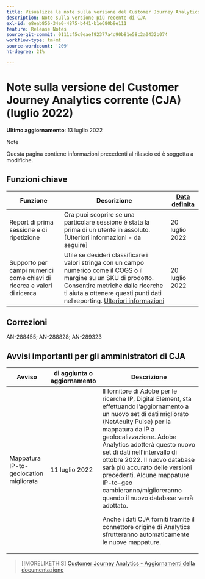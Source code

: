 ```yaml
---
title: Visualizza le note sulla versione del Customer Journey Analytics corrente
description: Note sulla versione più recente di CJA
exl-id: e8eab856-34e0-4875-b441-b1e680b9e111
feature: Release Notes
source-git-commit: 0111cf5c9eaef92377a4d90b81e58c2a0432b074
workflow-type: tm+mt
source-wordcount: '209'
ht-degree: 21%

---
```


# Note sulla versione del Customer Journey Analytics corrente (CJA) (luglio 2022)

**Ultimo aggiornamento**: 13 luglio 2022

>[!NOTE]
>
>Questa pagina contiene informazioni precedenti al rilascio ed è soggetta a modifiche.

## Funzioni chiave

| Funzione | Descrizione | [Data definita](/help/release-notes/releases.md) |
| ----------- | ---------- | ----- |
| Report di prima sessione e di ripetizione | Ora puoi scoprire se una particolare sessione è stata la prima di un utente in assoluto. [Ulteriori informazioni - da seguire] | 20 luglio 2022 |
| Supporto per campi numerici come chiavi di ricerca e valori di ricerca | Utile se desideri classificare i valori stringa con un campo numerico come il COGS o il margine su un SKU di prodotto. Consentire metriche dalle ricerche ti aiuta a ottenere questi punti dati nel reporting. [Ulteriori informazioni](https://experienceleague.adobe.com/docs/analytics-platform/using/cja-connections/create-connection.html#numeric) | 20 luglio 2022 |

## Correzioni

AN-288455; AN-288828; AN-289323

## Avvisi importanti per gli amministratori di CJA

| Avviso | di aggiunta o aggiornamento | Descrizione |
| --- | --- | --- |
| Mappatura IP-to-geolocation migliorata | 11 luglio 2022 | Il fornitore di Adobe per le ricerche IP, Digital Element, sta effettuando l’aggiornamento a un nuovo set di dati migliorato (NetAcuity Pulse) per la mappatura da IP a geolocalizzazione. Adobe Analytics adotterà questo nuovo set di dati nell’intervallo di ottobre 2022. Il nuovo database sarà più accurato delle versioni precedenti. Alcune mappature IP-to-geo cambieranno/miglioreranno quando il nuovo database verrà adottato.<p> Anche i dati CJA forniti tramite il connettore origine di Analytics sfrutteranno automaticamente le nuove mappature. |

>[!MORELIKETHIS]
>[Customer Journey Analytics - Aggiornamenti della documentazione](/help/release-notes/doc-changes.md)
